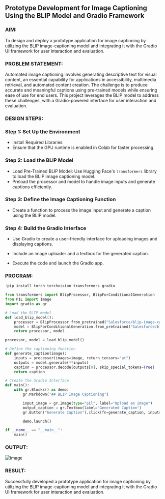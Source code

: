 ## Prototype Development for Image Captioning Using the BLIP Model and Gradio Framework

### AIM:
To design and deploy a prototype application for image captioning by utilizing the BLIP image-captioning model and integrating it with the Gradio UI framework for user interaction and evaluation.

### PROBLEM STATEMENT:
Automated image captioning involves generating descriptive text for visual content, an essential capability for applications in accessibility, multimedia retrieval, and automated content creation. The challenge is to produce accurate and meaningful captions using pre-trained models while ensuring ease of use for end users. This project leverages the BLIP model to address these challenges, with a Gradio-powered interface for user interaction and evaluation.

### DESIGN STEPS:
### Step 1: Set Up the Environment
- Install Required Libraries
- Ensure that the GPU runtime is enabled in Colab for faster processing.

### Step 2: Load the BLIP Model
- Load Pre-Trained BLIP Model:
    Use Hugging Face's `transformers` library to load the BLIP image captioning model.
- Preload the processor and model to handle image inputs and generate captions efficiently.

### Step 3: Define the Image Captioning Function
- Create a function to process the image input and generate a caption using the BLIP model.

### Step 4: Build the Gradio Interface
- Use Gradio to create a user-friendly interface for uploading images and displaying captions.
- Include an image uploader and a textbox for the generated caption.

  
- Execute the code and launch the Gradio app.

### PROGRAM:
```python
!pip install torch torchvision transformers gradio

from transformers import BlipProcessor, BlipForConditionalGeneration
from PIL import Image
import gradio as gr

# Load the BLIP model
def load_blip_model():
    processor = BlipProcessor.from_pretrained("Salesforce/blip-image-captioning-base")
    model = BlipForConditionalGeneration.from_pretrained("Salesforce/blip-image-captioning-base")
    return processor, model

processor, model = load_blip_model()

# Define the captioning function
def generate_caption(image):
    inputs = processor(images=image, return_tensors="pt")
    outputs = model.generate(**inputs)
    caption = processor.decode(outputs[0], skip_special_tokens=True)
    return caption

# Create the Gradio Interface
def main():
    with gr.Blocks() as demo:
        gr.Markdown("## BLIP Image Captioning")

        input_image = gr.Image(type="pil", label="Upload an Image")
        output_caption = gr.Textbox(label="Generated Caption")
        gr.Button("Generate Caption").click(fn=generate_caption, inputs=input_image, outputs=output_caption)

        demo.launch()

if __name__ == "__main__":
    main()

```

### OUTPUT:
![image](https://github.com/user-attachments/assets/e4e822a0-dbfb-4ab9-897c-75c89ca38171)

### RESULT:
Successfully developed a prototype application for image captioning by utilizing the BLIP image-captioning model and integrating it with the Gradio UI framework for user interaction and evaluation.
